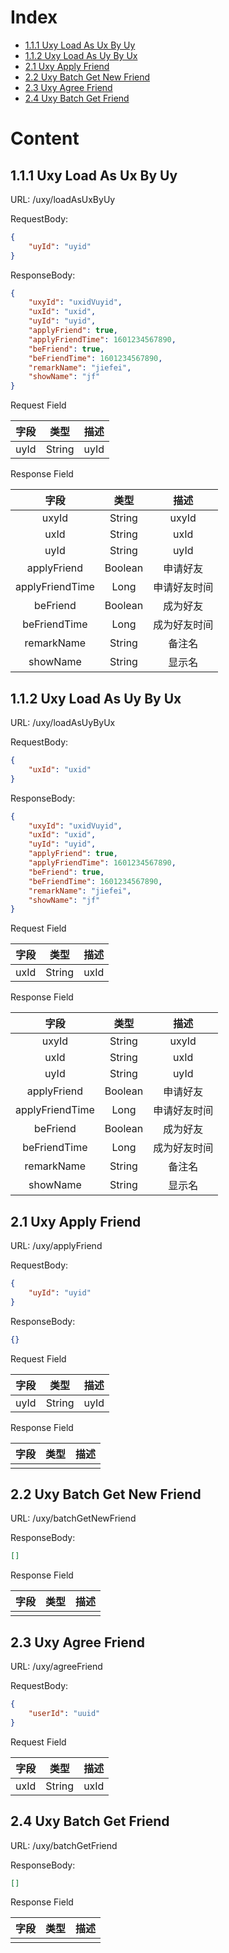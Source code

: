 # Index

* [1.1.1 Uxy Load As Ux By Uy](##-1.1.1-Uxy-Load-As-Ux-By-Uy)
* [1.1.2 Uxy Load As Uy By Ux](##-1.1.2-Uxy-Load-As-Uy-By-Ux)
* [2.1 Uxy Apply Friend](##-2.1-Uxy-Apply-Friend)
* [2.2 Uxy Batch Get New Friend](##-2.2-Uxy-Batch-Get-New-Friend)
* [2.3 Uxy Agree Friend](##-2.3-Uxy-Agree-Friend)
* [2.4 Uxy Batch Get Friend](##-2.4-Uxy-Batch-Get-Friend)

# Content

## 1.1.1 Uxy Load As Ux By Uy

URL: /uxy/loadAsUxByUy  

RequestBody:  
```json
{
    "uyId": "uyid"
}
```

ResponseBody:  
```json
{
    "uxyId": "uxidVuyid",
    "uxId": "uxid",
    "uyId": "uyid",
    "applyFriend": true,
    "applyFriendTime": 1601234567890,
    "beFriend": true,
    "beFriendTime": 1601234567890,
    "remarkName": "jiefei",
    "showName": "jf"
}
```

Request Field  

| 字段     |     类型 |   描述   | 
| :--------------: | :--------:| :------: |
|  uyId  |  String  |  uyId   |

Response Field  

| 字段     |     类型 |   描述   | 
| :--------------: | :--------:| :------: |
|  uxyId  |  String  |  uxyId   |
|  uxId  |  String  |  uxId   |
|  uyId  |  String  |  uyId   |
|  applyFriend  |  Boolean  |  申请好友   |
|  applyFriendTime  |  Long  |  申请好友时间   |
|  beFriend  |  Boolean  |  成为好友   |
|  beFriendTime  |  Long  |  成为好友时间   |
|  remarkName  |  String  |  备注名   |
|  showName  |  String  |  显示名   |

## 1.1.2 Uxy Load As Uy By Ux

URL: /uxy/loadAsUyByUx  

RequestBody:  
```json
{
    "uxId": "uxid"
}
```

ResponseBody:  
```json
{
    "uxyId": "uxidVuyid",
    "uxId": "uxid",
    "uyId": "uyid",
    "applyFriend": true,
    "applyFriendTime": 1601234567890,
    "beFriend": true,
    "beFriendTime": 1601234567890,
    "remarkName": "jiefei",
    "showName": "jf"
}
```

Request Field  

| 字段     |     类型 |   描述   | 
| :--------------: | :--------:| :------: |
|  uxId  |  String  |  uxId   |

Response Field  

| 字段     |     类型 |   描述   | 
| :--------------: | :--------:| :------: |
|  uxyId  |  String  |  uxyId   |
|  uxId  |  String  |  uxId   |
|  uyId  |  String  |  uyId   |
|  applyFriend  |  Boolean  |  申请好友   |
|  applyFriendTime  |  Long  |  申请好友时间   |
|  beFriend  |  Boolean  |  成为好友   |
|  beFriendTime  |  Long  |  成为好友时间   |
|  remarkName  |  String  |  备注名   |
|  showName  |  String  |  显示名   |


## 2.1 Uxy Apply Friend

URL: /uxy/applyFriend  

RequestBody:  
```json
{
    "uyId": "uyid"
}
```

ResponseBody:  
```json
{}
```

Request Field  

| 字段     |     类型 |   描述   | 
| :--------------: | :--------:| :------: |
|  uyId  |  String  |  uyId   |

Response Field  

| 字段     |     类型 |   描述   | 
| :--------------: | :--------:| :------: |
|    |    |     |

## 2.2 Uxy Batch Get New Friend

URL: /uxy/batchGetNewFriend  

ResponseBody:  
```json
[]
```

Response Field  

| 字段     |     类型 |   描述   | 
| :--------------: | :--------:| :------: |
|    |    |     |

## 2.3 Uxy Agree Friend

URL: /uxy/agreeFriend  

RequestBody:  
```json
{
    "userId": "uuid"
}
```

Request Field  

| 字段     |     类型 |   描述   | 
| :--------------: | :--------:| :------: |
|  uxId  |  String  |  uxId   |

## 2.4 Uxy Batch Get Friend

URL: /uxy/batchGetFriend  

ResponseBody:  
```json
[]
```

Response Field  

| 字段     |     类型 |   描述   | 
| :--------------: | :--------:| :------: |
|    |    |     |
